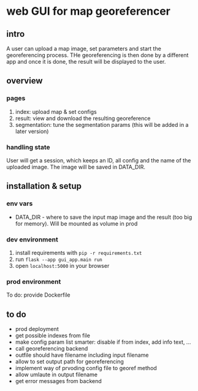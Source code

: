 # web GUI for map georeferencer

## intro

A user can upload a map image, set parameters and start the georeferencing process. THe georeferencing is then done by a different app and once it is done, the result will be displayed to the user.


## overview

### pages

1. index: upload map & set configs
2. result: view and download the resulting georeference
3. segmentation: tune the segmentation params (this will be added in a later version)

### handling state

User will get a session, which keeps an ID, all config and the name of the uploaded image. The image will be saved in DATA_DIR.

## installation & setup

### env vars

* DATA_DIR - where to save the input map image and the result (too big for memory). Will be mounted as volume in prod

### dev environment

1. install requirements with `pip -r requirements.txt`
2. run `flask --app gui_app.main run`
3. open `localhost:5000` in your browser

### prod environment

To do: provide Dockerfile

## to do

* prod deployment
* get possible indexes from file
* make config param list smarter: disable if from index, add info text, ...
* call georeferencing backend
* outfile should have filename including input filename
* allow to set output path for georeferencing
* implement way of prvoding config file to georef method
* allow umlaute in output filename
* get error messages from backend